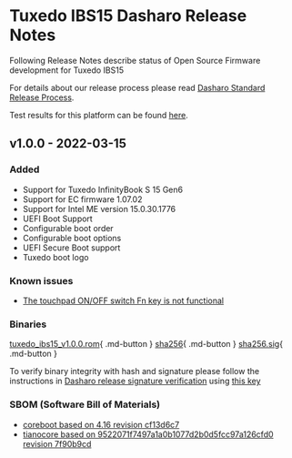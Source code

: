 # Tuxedo IBS15 Dasharo Release Notes

Following Release Notes describe status of Open Source Firmware development for
Tuxedo IBS15

For details about our release process please read
[Dasharo Standard Release Process](../../dev-proc/standard-release-process.md).

Test results for this platform can be found
[here](https://docs.google.com/spreadsheets/d/126oG3VLk51sTIz-uVIAOTVPxA0qpH9wQ4P-ue2fJLtI/edit?usp=sharing).

## v1.0.0 - 2022-03-15

### Added

- Support for Tuxedo InfinityBook S 15 Gen6
- Support for EC firmware 1.07.02
- Support for Intel ME version 15.0.30.1776
- UEFI Boot Support
- Configurable boot order
- Configurable boot options
- UEFI Secure Boot support
- Tuxedo boot logo

### Known issues

- [The touchpad ON/OFF switch Fn key is not functional](https://github.com/Dasharo/dasharo-issues/issues/38)

### Binaries

[tuxedo_ibs15_v1.0.0.rom](https://3mdeb.com/open-source-firmware/Dasharo/tuxedo_ibs15/tuxedo_ibs15_v1.0.0.rom
){ .md-button }
[sha256](https://3mdeb.com/open-source-firmware/Dasharo/tuxedo_ibs15/tuxedo_ibs15_v1.0.0.rom.sha256
){ .md-button }
[sha256.sig](https://3mdeb.com/open-source-firmware/Dasharo/tuxedo_ibs15/tuxedo_ibs15_v1.0.0.rom.sha256.sig
){ .md-button }

To verify binary integrity with hash and signature please follow the
instructions in [Dasharo release signature verification](../../guides/signature-verification.md)
using [this key](https://raw.githubusercontent.com/3mdeb/3mdeb-secpack/master/customer-keys/tuxedo/tuxedo-open-source-firmware-release-1.x-key.asc)

### SBOM (Software Bill of Materials)

- [coreboot based on 4.16 revision cf13d6c7](https://github.com/Dasharo/coreboot/commit/cf13d6c7)
- [tianocore based on 9522071f7497a1a0b1077d2b0d5fcc97a126cfd0 revision 7f90b9cd](https://github.com/Dasharo/edk2/commit/7f90b9cd)
